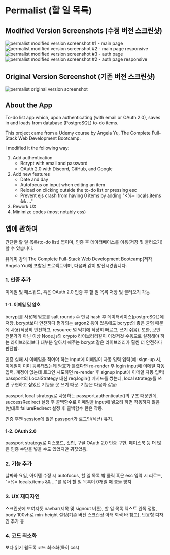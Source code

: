 # Permalist (할 일 목록)

## Modified Version Screenshots (수정 버전 스크린샷)

![permalist modified version screenshot #1 - main page](screenshots/permalist-modified-screenshot1.jpg)
![permalist modified version screenshot #2 - main page responsive](screenshots/permalist-modified-screenshot1-responsive.jpg)
![permalist modified version screenshot #3 - auth page](screenshots/permalist-modified-screenshot2.jpg)
![permalist modified version screenshot #2 - auth page responsive](screenshots/permalist-modified-screenshot2-responsive.jpg)

## Original Version Screenshot (기존 버전 스크린샷)

![permalist original version screenshot](screenshots/permalist-original-screenshot.jpg)

## About the App

To-do list app which, upon authenticating (with email or OAuth 2.0), saves in and loads from database (PostgreSQL) to-do items.

This project came from a Udemy course by Angela Yu, The Complete Full-Stack Web Development Bootcamp.

I modified it the following way:

1. Add authentication
   - Bcrypt with email and password
   - OAuth 2.0 with Discord, GitHub, and Google
2. Add new features
   - Date and day
   - Autofocus on input when editing an item
   - Reload on clicking outside the to-do list or pressing esc
   - Prevent ejs crash from having 0 items by adding "<%= locals.items && ..."
3. Rework UX
4. Minimize codes (most notably css)

## 앱에 관하여
간단한 할 일 목록(to-do list) 앱이며, 인증 후 데이터베이스를 이용(저장 및 불러오기)할 수 있습니다.

유데미 강의 The Complete Full-Stack Web Development Bootcamp(저자 Angela Yu)에 포함된 프로젝트이며, 다음과 같이 발전시켰습니다.

### 1. 인증 추가
이메일 및 패스워드, 혹은 OAuth 2.0 인증 후 할 일 목록 저장 및 불러오기 가능

#### 1-1. 이메일 및 암호
bcrypt를 사용해 암호를 salt rounds 수 만큼 hash 후 데이터베이스(postgreSQL)에 저장. bcrypt보다 안전하다 평가되는 argon2 등이 있음에도 bcrypt의 좋은 균형 때문에 사용(적당히 안전하고, resource 덜 먹기에 적당히 빠르고, 쓰기 쉬움). 또한, 보안 전문가가 아닌 이상 Node.js의 crypto 라이브러리같이 이것저것 수동으로 설정해야 하는 라이브러리보다 대부분 알아서 해주는 bcrypt 같은 라이브러리가 훨씬 더 안전하다 판단함.

인증 실패 시 이메일을 적어야 하는 input에 이메일이 자동 입력 입력(예: sign-up 시, 이메일이 이미 등록돼있는데 암호가 틀렸다면 re-render 후 login input에 이메일 자동 입력, 계정이 없는데 로그인 시도하면 re-render 후 signup input에 이메일 자동 입력)
passport의 LocalStrategy 대신 req.login() 메서드를 썼는데, local strategy를 쓰면 구현하고 싶었던 기능을 못 쓰기 때문. 기능은 다음과 같음:



passport local strategy로 사용하는 passport.authenticate()의 구조 때문인데, successRedirect 설정 후 콜백함수로 이메일을 input에 넣으려 하면 작동하지 않음(반대로 failureRedirect 설정 후 콜백함수 란은 작동.


인증 후엔 session에 얹은 passport가 로그인(세션) 유지.
#### 1-2. OAuth 2.0
passport strategy로 디스코드, 깃헙, 구글 OAuth 2.0 인증 구현. 페이스북 등 더 많은 인증 수단을 넣을 수도 있었지만 귀찮았음.
### 2. 기능 추가
날짜와 요일, 아이템 수정 시 autofocus, 할 일 목록 밖 클릭 혹은 esc 입력 시 리로드, "<%= locals.items && ..."를 넣어 할 일 목록이 0개일 때 충돌 방지
   
### 3. UX 재디자인
스크린샷에 보여지듯 navbar(제목 및 signout 버튼), 할 일 목록 텍스트 왼쪽 정렬, body 100vh로 min-height 설정(기존 버전 스크린샷 아래 회색 바 참고), 반응형 디자인 추가 등

### 4. 코드 최소화
보다 읽기 쉽도록 코드 최소화(특히 css)
